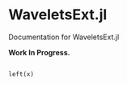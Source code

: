 # WaveletsExt.jl

Documentation for WaveletsExt.jl

**Work In Progress.**

```@contents
```

```@docs
left(x)
```